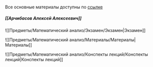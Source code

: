 Все основные материалы доступны по [ссылке](https://ssauru-my.sharepoint.com/personal/archibasov_aa_ssau_ru/_layouts/15/onedrive.aspx?id=%2Fpersonal%2Farchibasov_aa_ssau_ru%2FDocuments%2FМат_анализ_ФИИТ&ga=1)

##### [[Арчибасов Алексей Алексеевич]]

![[Предметы/Математический анализ/Экзамен/Экзамен|Экзамен]]

![[Предметы/Математический анализ/Материалы/Материалы|Материалы]]

![[Предметы/Математический анализ/Конспекты лекций/Конспекты лекций|Конспекты лекций]]